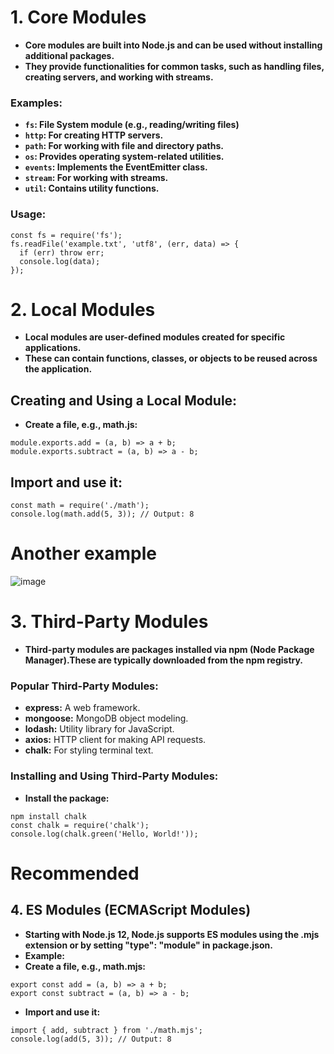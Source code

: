 # 1. Core Modules
- **Core modules are built into Node.js and can be used without installing additional packages.**
- **They provide functionalities for common tasks, such as handling files, creating servers, and working with streams.**

### Examples:
- **`fs`: File System module (e.g., reading/writing files)**
- **`http`: For creating HTTP servers.**
- **`path`: For working with file and directory paths.**
- **`os`: Provides operating system-related utilities.**
- **`events`: Implements the EventEmitter class.**
- **`stream`: For working with streams.**
- **`util`: Contains utility functions.**
### Usage:
```
const fs = require('fs');
fs.readFile('example.txt', 'utf8', (err, data) => {
  if (err) throw err;
  console.log(data);
});
```
# 2. Local Modules
- **Local modules are user-defined modules created for specific applications.**
- **These can contain functions, classes, or objects to be reused across the application.**

## Creating and Using a Local Module:
- **Create a file, e.g., math.js:**
```
module.exports.add = (a, b) => a + b;
module.exports.subtract = (a, b) => a - b;
```
## Import and use it:
```
const math = require('./math');
console.log(math.add(5, 3)); // Output: 8
```
# Another example
![image](https://github.com/user-attachments/assets/bdbbdd2e-eb2c-4b5a-ac7b-6c6d59049f03)


# 3. Third-Party Modules
- **Third-party modules are packages installed via npm (Node Package Manager).These are typically downloaded from the npm registry.**
### Popular Third-Party Modules:
- **express:** A web framework.
- **mongoose:** MongoDB object modeling.
- **lodash:** Utility library for JavaScript.
- **axios:** HTTP client for making API requests.
- **chalk:** For styling terminal text.
### Installing and Using Third-Party Modules:
- **Install the package:**
```
npm install chalk
const chalk = require('chalk');
console.log(chalk.green('Hello, World!'));
```
# Recommended
## 4. ES Modules (ECMAScript Modules)
- **Starting with Node.js 12, Node.js supports ES modules using the .mjs extension or by setting "type": "module" in package.json.**
- **Example:**
- **Create a file, e.g., math.mjs:**
```
export const add = (a, b) => a + b;
export const subtract = (a, b) => a - b;
```
- **Import and use it:**
```
import { add, subtract } from './math.mjs';
console.log(add(5, 3)); // Output: 8
```
